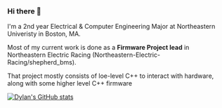 ### Hi there 👋

I'm a 2nd year Electrical & Computer Engineering Major at Northeastern Univeristy in Boston, MA. 

Most of my current work is done as a **Firmware Project lead** in Northeastern Electric Racing (Northeastern-Electric-Racing/shepherd_bms). 

That project mostly consists of loe-level C++ to interact with hardware, along with some higher level C++ firmware



[![Dylan's GitHub stats](https://github-readme-stats.vercel.app/api?username=dyldonahue&theme=dark&show_icons=true&count_private=true&hide=stars)](https://github.com/anuraghazra/github-readme-stats)

